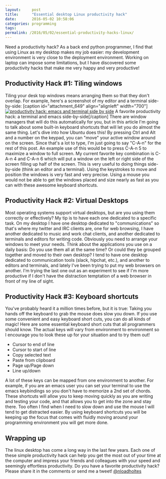 ```yaml
---
layout:     post
title:      "Essential desktop Linux productivity hack"
date:       2016-05-02 10:58:06
categories: programming
tags:  
permalink: /2016/05/02/essential-productivity-hacks-linux/
---
```

Need a productivity hack? As a back end python programmer, I find that using Linux as my desktop makes my job easier: my development environment is very close to the deployment environment. Working on laptop can impose some limitations, but I have discovered some productivity hacks that make me very happy and very productive! 

## Productivity Hack #1: Tiling windows

Tiling your desk top windows means arranging them so that they don't overlap. For example, here's a screenshot of my editor and a terminal side-by-side: [caption id="attachment_649" align="alignleft" width="700"][![productivity hack: emacs and terminal side by side](https://ironboundsoftware.com/blog/wp-content/uploads/2016/04/Screenshot-from-2016-04-25-085225-e1461589018675.png)](https://ironboundsoftware.com/blog/wp-content/uploads/2016/04/Screenshot-from-2016-04-25-085225-e1461589018675.png) A favorite productivity hack: a terminal and emacs side-by-side[/caption] There are window managers that will do this automatically for you, but in this article I'm going to talk about some built-in keyboard shortcuts that will let you do almost the same thing. Let's dive into how Ubuntu does this!  By pressing Ctrl and Alt and a number on the keypad, you can "move" your active window around on the screen. Since that's a lot to type, I'm just going to say "C-A-n" for the rest of this post. An example use of this would be to press C-A-n 5 to maximize a window to full screen. My current favorite key combination is C-A-n 4 and C-A-n 6 which will put a window on the left or right side of the screen filling up half of the screen. This is very useful to doing things side-by-side (think an editor and a terminal). Using the keystrokes to move and position the windows is very fast and very precise. Using a mouse you would not be able to get the windows placed and size nearly as fast as you can with these awesome keyboard shortcuts. 

## Productivity Hack #2: Virtual Desktops

Most operating systems support virtual desktops, but are you using them correctly or effectively? My tip is to have each one dedicated to a specific task. On my desktop I have one desktop dedicated to "communications" so that's where my twitter and IRC clients are, one for web browsing, I have another dedicated to music and work chat clients, and another dedicated to terminals and editors for writing code. Obviously you need to arrange your windows to meet your needs. Think about the applications you use on a daily basis: Do you use them all at the same time? Or could they be grouped together and moved to their own desktop? I tend to have one desktop dedicated to communication tools (slack, hipchat, etc.), and another to editors and terminals, and lately I've been trying to put my web browsers on another. I'm trying the last one out as an experiment to see if I'm more productive if I don't have the distraction temptation of a web browser in front of my line of sight. 

## Productivity Hack #3: Keyboard shortcuts

You've probably heard it a million times before, but it is true: Taking you hands off the keyboard to grab the mouse does slow you down. If you use some convenient and easy keyboard short cuts, you can do all kinds of magic! Here are some essential keyboard short cuts that all programmers should know. The actual keys will vary from environment to environment so I encourage you to look these up for your situation and to try them out! 

  * Cursor to end of line
  * Cursor to start of line
  * Copy selected text
  * Paste from clipboard
  * Page up/Page down
  * Line up/down

A lot of these keys can be mapped from one environment to another. For example, if you are an emacs user you can set your terminal to use the emacs keybindings so you don't have to memorize a 2nd set of chords. These shortcuts will allow you to keep moving quickly as you are writing and testing your code, and that allows you to get into the zone and stay there. Too often I find when I need to slow down and use the mouse I will tend to get distracted easier. By using keyboard shortcuts you will be keeping up the focus that comes with fluidly moving around your programming environment you will get more done. 

## Wrapping up

The linux desktop has come a long way in the last few years. Each one of these simple productivity hack can help you get the most out of your time at the computer and impress your friends and colleagues with your speed and seemingly effortless productivity. Do you have a favorite productivity hack? Please share it in the comments or send me a tweet! [@nloadholtes](https://twitter.com/nloadholtes)
